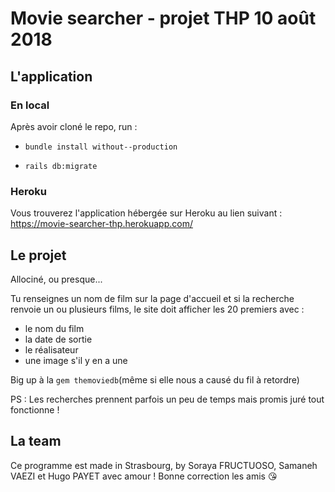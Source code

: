 # Movie searcher - projet THP 10 août 2018

## L'application

### En local

Après avoir cloné le repo, run :

- `bundle install without--production`

- `rails db:migrate`

### Heroku

Vous trouverez l'application hébergée sur Heroku au lien suivant : https://movie-searcher-thp.herokuapp.com/

## Le projet

Allociné, ou presque...

Tu renseignes un nom de film sur la page d'accueil et si la recherche renvoie un ou plusieurs films, le site doit afficher les 20 premiers avec :

- le nom du film
- la date de sortie
- le réalisateur
- une image s'il y en a une

Big up à la `gem themoviedb`(même si elle nous a causé du fil à retordre)

PS : Les recherches prennent parfois un peu de temps mais promis juré tout fonctionne !

## La team

Ce programme est made in Strasbourg, by Soraya FRUCTUOSO, Samaneh VAEZI et Hugo PAYET avec amour ! Bonne correction les amis :kissing_heart:

